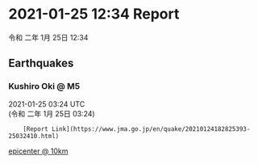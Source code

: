 # 2021-01-25 12:34 Report
令和 二年 1月 25日 12:34

## Earthquakes
### Kushiro Oki @ M5
2021-01-25 03:24 UTC  
        (令和 二年 1月 25日 03:24)
  
        [Report Link](https://www.jma.go.jp/en/quake/20210124182825393-25032410.html)  
[epicenter @ 10km](https://www.google.com/maps/place/42°06'00%22+145°18'00%22/@42.1,145.3,17z/data=!3m1!4b1!4m5!3m4!1s0x0:0x0!8m2!3d42.1!4d145.3)